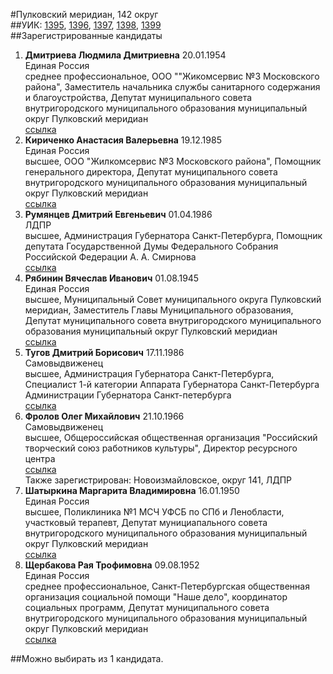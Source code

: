 #Пулковский меридиан, 142 округ  
##УИК: [1395](../../tik27/uik1395.md), [1396](../../tik27/uik1396.md), [1397](../../tik27/uik1397.md), [1398](../../tik27/uik1398.md), [1399](../../tik27/uik1399.md)  
##Зарегистрированные кандидаты
1. **Дмитриева Людмила Дмитриевна** 20.01.1954  
Единая Россия  
среднее профессиональное, ООО ""Жикомсервис №3 Московского района", Заместитель начальника службы санитарного содержания и благоустройства, Депутат муниципального совета внутригородского муниципального образования муниципальный округ Пулковский меридиан  
[ссылка](http://www.st-petersburg.vybory.izbirkom.ru/region/region/st-petersburg?action=show&root=1&tvd=4784027145893&vrn=4784027145893&region=78&global=&sub_region=78&prver=0&pronetvd=null&type=341&vibid=4784027146133)  
2. **Кириченко Анастасия Валерьевна** 19.12.1985  
Единая Россия  
высшее, ООО "Жилкомсервис №3 Московского района", Помощник генерального директора, Депутат муниципального совета внутригородского муниципального образования муниципальный округ Пулковский меридиан  
[ссылка](http://www.st-petersburg.vybory.izbirkom.ru/region/region/st-petersburg?action=show&root=1&tvd=4784027145893&vrn=4784027145893&region=78&global=&sub_region=78&prver=0&pronetvd=null&type=341&vibid=4784027146155)  
3. **Румянцев Дмитрий Евгеньевич** 01.04.1986  
ЛДПР  
высшее, Администрация Губернатора Санкт-Петербурга, Помощник депутата Государственной Думы Федерального Собрания Российской Федерации А. А. Смирнова  
[ссылка](http://www.st-petersburg.vybory.izbirkom.ru/region/region/st-petersburg?action=show&root=1&tvd=4784027145893&vrn=4784027145893&region=78&global=&sub_region=78&prver=0&pronetvd=null&type=341&vibid=4784027146102)  
4. **Рябинин Вячеслав Иванович** 01.08.1945  
Единая Россия  
высшее, Муниципальный Совет муниципального округа Пулковский меридиан, Заместитель Главы Муниципального образования, Депутат муниципального совета внутригородского муниципального образования муниципальный округ Пулковский меридиан  
[ссылка](http://www.st-petersburg.vybory.izbirkom.ru/region/region/st-petersburg?action=show&root=1&tvd=4784027145893&vrn=4784027145893&region=78&global=&sub_region=78&prver=0&pronetvd=null&type=341&vibid=4784027146127)  
5. **Тугов Дмитрий Борисович** 17.11.1986  
Самовыдвиженец  
высшее, Администрация Губернатора Санкт-Петербурга, Специалист 1-й категории Аппарата Губернатора Санкт-Петербурга Администрации Губернатора Санкт-петербурга  
[ссылка](http://www.st-petersburg.vybory.izbirkom.ru/region/region/st-petersburg?action=show&root=1&tvd=4784027145893&vrn=4784027145893&region=78&global=&sub_region=78&prver=0&pronetvd=null&type=341&vibid=4784027146329)  
6. **Фролов Олег Михайлович** 21.10.1966  
Самовыдвиженец  
высшее, Общероссийская общественная организация "Российский творческий союз работников культуры", Директор ресурсного центра  
[ссылка](http://www.st-petersburg.vybory.izbirkom.ru/region/region/st-petersburg?action=show&root=1&tvd=4784027145893&vrn=4784027145893&region=78&global=&sub_region=78&prver=0&pronetvd=null&type=341&vibid=4784027146169)  
Также зарегистрирован: Новоизмайловское, округ 141, ЛДПР
7. **Шатыркина Маргарита Владимировна** 16.01.1950  
Единая Россия  
высшее, Поликлиника №1 МСЧ УФСБ по СПб и Ленобласти, участковый терапевт, Депутат мунициапального совета внутригородского муниципального образования муниципальный округ Пулковский меридиан  
[ссылка](http://www.st-petersburg.vybory.izbirkom.ru/region/region/st-petersburg?action=show&root=1&tvd=4784027145893&vrn=4784027145893&region=78&global=&sub_region=78&prver=0&pronetvd=null&type=341&vibid=4784027146114)  
8. **Щербакова Рая Трофимовна** 09.08.1952  
Единая Россия  
среднее профессиональное, Санкт-Петербургская общественная организация социальной помощи "Наше дело", координатор социальных программ, Депутат муниципального совета внутригородского муниципального образования муниципальный округ Пулковский меридиан  
[ссылка](http://www.st-petersburg.vybory.izbirkom.ru/region/region/st-petersburg?action=show&root=1&tvd=4784027145893&vrn=4784027145893&region=78&global=&sub_region=78&prver=0&pronetvd=null&type=341&vibid=4784027146146)  

##Можно выбирать из 1 кандидата.  
